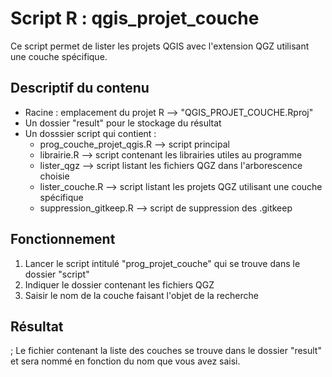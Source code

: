 # Script R : qgis_projet_couche

Ce script permet de lister les projets QGIS avec l'extension QGZ utilisant une couche spécifique.

## Descriptif du contenu

* Racine : emplacement du projet R --> "QGIS_PROJET_COUCHE.Rproj"
* Un dossier "result" pour le stockage du résultat
* Un dosssier script qui contient :
  * prog_couche_projet_qgis.R --> script principal
  * librairie.R --> script contenant les librairies utiles au programme
  * lister_qgz --> script listant les fichiers QGZ dans l'arborescence choisie
  * lister_couche.R --> script listant les projets QGZ utilisant une couche spécifique
  * suppression_gitkeep.R --> script de suppression des .gitkeep

## Fonctionnement

1. Lancer le script intitulé "prog_projet_couche" qui se trouve dans le dossier "script"
2. Indiquer le dossier contenant les fichiers QGZ
3. Saisir le nom de la couche faisant l'objet de la recherche

## Résultat
;
Le fichier contenant la liste des couches se trouve dans le dossier "result" et sera nommé en fonction du nom que vous avez saisi.
